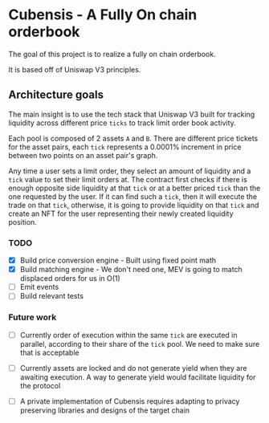 # Cubensis - A Fully On chain orderbook

The goal of this project is to realize a fully on chain orderbook. 

It is based off of Uniswap V3 principles.

## Architecture goals

The main insight is to use the tech stack that Uniswap V3 built for tracking liquidity across different price `ticks` to track limit order book activity.

Each pool is composed of 2 assets `A` and `B`. There are different price tickets for the asset pairs, each `tick` represents a 0.0001% increment in price between two points on an asset pair's graph.

Any time a user sets a limit order, they select an amount of liquidity and a `tick` value to set their limit orders at. The contract first checks if there is enough opposite side liquidity at that `tick` or at a better priced `tick` than the one requested by the user. If it can find such a `tick`, then it will execute the trade on that `tick`, otherwise, it is going to provide liquidity on that `tick` and create an NFT for the user representing their newly created liquidity position.

### TODO
- [x] Build price conversion engine - Built using fixed point math
- [x] Build matching engine - We don't need one, MEV is going to match displaced orders for us in O(1)
- [ ] Emit events
- [ ] Build relevant tests
 
### Future work
- [ ] Currently order of execution within the same `tick` are executed in parallel, according to their share of the `tick` pool. We need to make sure that is acceptable
- [ ] Currently assets are locked and do not generate yield when they are awaiting execution. A way to generate yield would facilitate liquidity for the protocol
- [ ] A private implementation of Cubensis requires adapting to privacy preserving libraries and designs of the target chain

